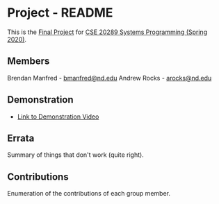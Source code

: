 # Project - README

This is the [Final Project] for [CSE 20289 Systems Programming (Spring 2020)].

## Members

Brendan Manfred - bmanfred@nd.edu
Andrew Rocks    - arocks@nd.edu

## Demonstration

- [Link to Demonstration Video]()

## Errata

Summary of things that don't work (quite right).

## Contributions

Enumeration of the contributions of each group member.

[Final Project]: https://www3.nd.edu/~pbui/teaching/cse.20289.sp20/project.html
[CSE 20289 Systems Programming (Spring 2020)]: https://www3.nd.edu/~pbui/teaching/cse.20289.sp20/
